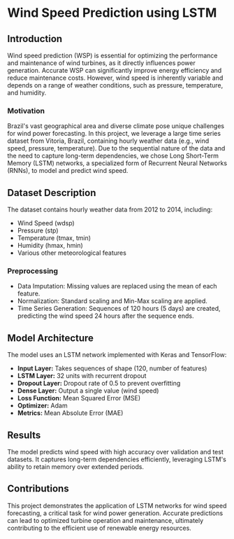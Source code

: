 # Wind Speed Prediction using LSTM

## Introduction

Wind speed prediction (WSP) is essential for optimizing the performance and maintenance of wind turbines, as it directly influences power generation. Accurate WSP can significantly improve energy efficiency and reduce maintenance costs. However, wind speed is inherently variable and depends on a range of weather conditions, such as pressure, temperature, and humidity.

### Motivation

Brazil's vast geographical area and diverse climate pose unique challenges for wind power forecasting. In this project, we leverage a large time series dataset from Vitoria, Brazil, containing hourly weather data (e.g., wind speed, pressure, temperature). Due to the sequential nature of the data and the need to capture long-term dependencies, we chose Long Short-Term Memory (LSTM) networks, a specialized form of Recurrent Neural Networks (RNNs), to model and predict wind speed.

## Dataset Description

The dataset contains hourly weather data from 2012 to 2014, including:

* Wind Speed (wdsp)
* Pressure (stp)
* Temperature (tmax, tmin)
* Humidity (hmax, hmin)
* Various other meteorological features

### Preprocessing

* Data Imputation: Missing values are replaced using the mean of each feature.
* Normalization: Standard scaling and Min-Max scaling are applied.
* Time Series Generation: Sequences of 120 hours (5 days) are created, predicting the wind speed 24 hours after the sequence ends.

## Model Architecture

The model uses an LSTM network implemented with Keras and TensorFlow:

* **Input Layer:** Takes sequences of shape (120, number of features)
* **LSTM Layer:** 32 units with recurrent dropout
* **Dropout Layer:** Dropout rate of 0.5 to prevent overfitting
* **Dense Layer:** Output a single value (wind speed)
* **Loss Function:** Mean Squared Error (MSE)
* **Optimizer:** Adam
* **Metrics:** Mean Absolute Error (MAE)


## Results

The model predicts wind speed with high accuracy over validation and test datasets. It captures long-term dependencies efficiently, leveraging LSTM's ability to retain memory over extended periods.


## Contributions

This project demonstrates the application of LSTM networks for wind speed forecasting, a critical task for wind power generation. Accurate predictions can lead to optimized turbine operation and maintenance, ultimately contributing to the efficient use of renewable energy resources.


